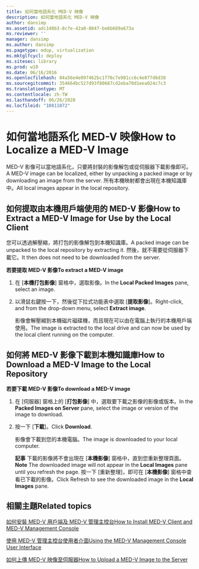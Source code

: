 ```yaml
---
title: 如何當地語系化 MED-V 映像
description: 如何當地語系化 MED-V 映像
author: dansimp
ms.assetid: adc148b3-8cfe-42a0-8847-be6b689a673a
ms.reviewer: ''
manager: dansimp
ms.author: dansimp
ms.pagetype: mdop, virtualization
ms.mktglfcycl: deploy
ms.sitesec: library
ms.prod: w10
ms.date: 06/16/2016
ms.openlocfilehash: 04a56e4e097462bc1f76c7e981cc6c4e077d6d38
ms.sourcegitcommit: 354664bc527d93f80687cd2eba70d1eea024c7c3
ms.translationtype: MT
ms.contentlocale: zh-TW
ms.lasthandoff: 06/26/2020
ms.locfileid: "10811072"
---
```

# <span data-ttu-id="dc8fb-103">如何當地語系化 MED-V 映像</span><span class="sxs-lookup"><span data-stu-id="dc8fb-103">How to Localize a MED-V Image</span></span>


<span data-ttu-id="dc8fb-104">MED-V 影像可以當地語系化，只要將封裝的影像解包或從伺服器下載影像即可。</span><span class="sxs-lookup"><span data-stu-id="dc8fb-104">A MED-V image can be localized, either by unpacking a packed image or by downloading an image from the server.</span></span> <span data-ttu-id="dc8fb-105">所有本機映射都會出現在本機知識庫中。</span><span class="sxs-lookup"><span data-stu-id="dc8fb-105">All local images appear in the local repository.</span></span>

## <a href="" id="bkmk-extractinganimageforusebythelocalclient"></a><span data-ttu-id="dc8fb-106">如何提取由本機用戶端使用的 MED-V 影像</span><span class="sxs-lookup"><span data-stu-id="dc8fb-106">How to Extract a MED-V Image for Use by the Local Client</span></span>


<span data-ttu-id="dc8fb-107">您可以透過解壓縮，將打包的影像解包到本機知識庫。</span><span class="sxs-lookup"><span data-stu-id="dc8fb-107">A packed image can be unpacked to the local repository by extracting it.</span></span> <span data-ttu-id="dc8fb-108">然後，就不需要從伺服器下載它。</span><span class="sxs-lookup"><span data-stu-id="dc8fb-108">It then does not need to be downloaded from the server.</span></span>

**<span data-ttu-id="dc8fb-109">若要提取 MED-V 影像</span><span class="sxs-lookup"><span data-stu-id="dc8fb-109">To extract a MED-V image</span></span>**

1.  <span data-ttu-id="dc8fb-110">在 [**本機打包影像**] 窗格中，選取影像。</span><span class="sxs-lookup"><span data-stu-id="dc8fb-110">In the **Local Packed Images** pane, select an image.</span></span>

2.  <span data-ttu-id="dc8fb-111">以滑鼠右鍵按一下，然後從下拉式功能表中選取 [**提取影像**]。</span><span class="sxs-lookup"><span data-stu-id="dc8fb-111">Right-click, and from the drop-down menu, select **Extract image**.</span></span>

    <span data-ttu-id="dc8fb-112">影像會解壓縮到本機磁片磁碟機，而且現在可以由在電腦上執行的本機用戶端使用。</span><span class="sxs-lookup"><span data-stu-id="dc8fb-112">The image is extracted to the local drive and can now be used by the local client running on the computer.</span></span>

## <a href="" id="bkmk-downloadinganimagetothelocalrepoitory"></a><span data-ttu-id="dc8fb-113">如何將 MED-V 影像下載到本機知識庫</span><span class="sxs-lookup"><span data-stu-id="dc8fb-113">How to Download a MED-V Image to the Local Repository</span></span>


**<span data-ttu-id="dc8fb-114">若要下載 MED-V 影像</span><span class="sxs-lookup"><span data-stu-id="dc8fb-114">To download a MED-V image</span></span>**

1.  <span data-ttu-id="dc8fb-115">在 [伺服器] 窗格上的 [**打包影像**] 中，選取要下載之影像的影像或版本。</span><span class="sxs-lookup"><span data-stu-id="dc8fb-115">In the **Packed Images on Server** pane, select the image or version of the image to download.</span></span>

2.  <span data-ttu-id="dc8fb-116">按一下 [**下載**]。</span><span class="sxs-lookup"><span data-stu-id="dc8fb-116">Click **Download**.</span></span>

    <span data-ttu-id="dc8fb-117">影像會下載到您的本機電腦。</span><span class="sxs-lookup"><span data-stu-id="dc8fb-117">The image is downloaded to your local computer.</span></span>

    <span data-ttu-id="dc8fb-118">**記事** 下載的影像將不會出現在 [**本機影像**] 窗格中，直到您重新整理頁面。</span><span class="sxs-lookup"><span data-stu-id="dc8fb-118">**Note** The downloaded image will not appear in the **Local Images** pane until you refresh the page.</span></span> <span data-ttu-id="dc8fb-119">按一下 [重新整理]，即可在 [**本機影像**] 窗格中查看已下載的影像。</span><span class="sxs-lookup"><span data-stu-id="dc8fb-119">Click Refresh to see the downloaded image in the **Local Images** pane.</span></span>

     

## <span data-ttu-id="dc8fb-120">相關主題</span><span class="sxs-lookup"><span data-stu-id="dc8fb-120">Related topics</span></span>


[<span data-ttu-id="dc8fb-121">如何安裝 MED-V 用戶端及 MED-V 管理主控台</span><span class="sxs-lookup"><span data-stu-id="dc8fb-121">How to Install MED-V Client and MED-V Management Console</span></span>](how-to-install-med-v-client-and-med-v-management-console.md)

[<span data-ttu-id="dc8fb-122">使用 MED-V 管理主控台使用者介面</span><span class="sxs-lookup"><span data-stu-id="dc8fb-122">Using the MED-V Management Console User Interface</span></span>](using-the-med-v-management-console-user-interface.md)

[<span data-ttu-id="dc8fb-123">如何上傳 MED-V 映像至伺服器</span><span class="sxs-lookup"><span data-stu-id="dc8fb-123">How to Upload a MED-V Image to the Server</span></span>](how-to-upload-a-med-v-image-to-the-server.md)

 

 





